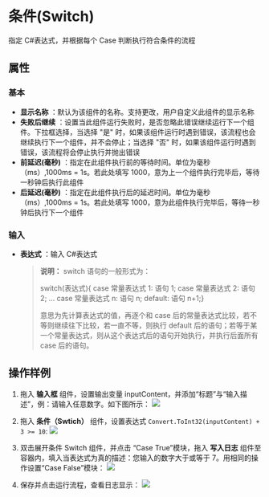 # 条件(Switch)

指定 C#表达式，并根据每个 Case 判断执行符合条件的流程

## 属性

### 基本

- **显示名称** ：默认为该组件的名称。支持更改，用户自定义此组件的显示名称
- **失败后继续** ：设置当此组件运行失败时，是否忽略此错误继续运行下一个组件。下拉框选择，当选择 "是" 时，如果该组件运行时遇到错误，该流程也会继续执行下一个组件，并不会停止；当选择 "否" 时，如果该组件运行时遇到错误，该流程将会停止执行并抛出错误
- **前延迟(毫秒)** ：指定在此组件执行前的等待时间。单位为毫秒（ms）,1000ms = 1s。若此处填写 1000，意为上一个组件执行完毕后，等待一秒钟后执行此组件
- **后延迟(毫秒)** ：指定在此组件执行后的延迟时间。单位为毫秒（ms）,1000ms = 1s。若此处填写 1000，意为此组件执行完毕后，等待一秒钟后执行下一个组件

### 输入

- **表达式** ：输入 C#表达式

    > **说明：**
    > switch 语句的一般形式为：
    >
    > switch(表达式){
    case 常量表达式 1:  语句 1;
    case 常量表达式 2:  语句 2;
    … 
    case 常量表达式 n:  语句 n;
    default:  语句 n+1;}
    >
    > 意思为先计算表达式的值，再逐个和 case 后的常量表达式比较，若不等则继续往下比较，若一直不等，则执行 default 后的语句；若等于某一个常量表达式，则从这个表达式后的语句开始执行，并执行后面所有 case 后的语句。

## 操作样例

1. 拖入 **输入框** 组件，设置输出变量 inputContent，并添加“标题”与“输入描述”，例：请输入任意数字。如下图所示：
![](https://docimages.blob.core.chinacloudapi.cn/images/Activities/switch-1.png)

2. 拖入 **条件（Swtich）** 组件，设置表达式 `Convert.ToInt32(inputContent) + 3 >= 10`:
![](https://docimages.blob.core.chinacloudapi.cn/images/Activities/switch-2.png)

3. 双击展开条件 Switch 组件，并点击 “Case True”模块，拖入 **写入日志** 组件至容器内，填入当表达式为真的描述：您输入的数字大于或等于 7。用相同的操作设置“Case False”模块：
![](https://docimages.blob.core.chinacloudapi.cn/images/Activities/switch-3.png)

4. 保存并点击运行流程，查看日志显示：
![](https://docimages.blob.core.chinacloudapi.cn/images/Activities/switch-4.png)